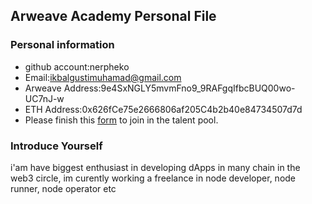 ## Arweave Academy Personal File

### Personal information

- github account:nerpheko
- Email:ikbalgustimuhamad@gmail.com
- Arweave Address:9e4SxNGLY5mvmFno9_9RAFgqIfbcBUQ00wo-UC7nJ-w
- ETH Address:0x626fCe75e2666806af205C4b2b40e84734507d7d
- Please finish this [form](https://docs.google.com/forms/d/e/1FAIpQLSfWA5fIIcBgmRppm3jNz5vmf9Mai_QMVil-2pO4r7YKn_Zhtw/viewform?usp=sf_link) to join in the talent pool.

### Introduce Yourself
i'am have biggest enthusiast in developing dApps in many chain in the web3 circle, im curently working a freelance in node developer, node runner, node operator etc
